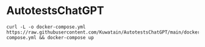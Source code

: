 # AutotestsChatGPT
```
curl -L -o docker-compose.yml https://raw.githubusercontent.com/Kuwatain/AutotestsChatGPT/main/docker-compose.yml && docker-compose up
```
